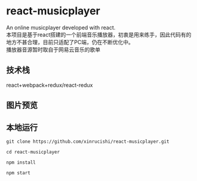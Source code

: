 # react-musicplayer
An online musicplayer developed with react.  
本项目是基于react搭建的一个前端音乐播放器，初衷是用来练手，因此代码有的地方不甚合理，目前只适配了PC端，仍在不断优化中。  
播放器音源暂时取自于网易云音乐的歌单
## 技术栈
react+webpack+redux/react-redux
## 图片预览

## 本地运行
```
git clone https://github.com/xinrucishi/react-musicplayer.git

cd react-musicplayer

npm install

npm start
```
